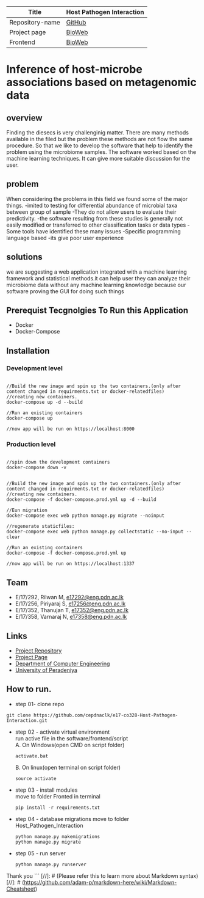 |Title | Host Pathogen Interaction|
| ------ | ------ |
|Repository-name| [GitHub](https://github.com/cepdnaclk/e17-co328-Host-Pathogen-Interaction)|
|Project page| [BioWeb](https://cepdnaclk.github.io/e17-co328-Host-Pathogen-Interaction/)|
|Frontend| [BioWeb](https://bio2web.herokuapp.com/)|

[comment]: # "This is the standard layout for the project, but you can clean this and use your own template"

#  Inference of host-microbe associations based on metagenomic data

## overview
Finding the diesecs is very challenginig matter. There are many methods available in the filed but the problem these methods are not flow the same procedure. So that we like to develop the software that help to identify the problem using the microbiome samples. The software worked based on the machine learning techniques. It can give more suitable discussion for the user.
## problem
When considering the problems in this field we found some of the major things.
-imited to testing for differential abundance of microbial taxa between group of sample
-They do not allow users to evaluate their predictivity.
-the software resulting from these studies is generally not easily modified or transferred to other classification tasks or data types
-Some tools have identified these many issues
-Specific programming language based
-its give poor user experience
## solutions
we are suggesting a web application integrated with a machine learning framework and statistical methods.it can help user they can analyze their microbiome data without any machine learning knowledge because our software proving the GUI for doing such things

## Prerequist Tecgnolgies To Run this Application
- Docker
- Docker-Compose

## Installation


### Development level

```

//Build the new image and spin up the two containers.(only after content changed in requirments.txt or docker-relatedfiles)
//creating new containers.
docker-compose up -d --build

//Run an existing containers
docker-compose up 

//now app will be run on https://localhost:8000

```
### Production level

```

//spin down the development containers
docker-compose down -v


//Build the new image and spin up the two containers.(only after content changed in requirments.txt or docker-relatedfiles)
//creating new containers.
docker-compose -f docker-compose.prod.yml up -d --build

//Eun migration
docker-compose exec web python manage.py migrate --noinput

//regenerate staticfiles:
docker-compose exec web python manage.py collectstatic --no-input --clear

//Run an existing containers
docker-compose -f docker-compose.prod.yml up 

//now app will be run on https://localhost:1337

```

## Team
-  E/17/292, Rilwan M,  [e17292@eng.pdn.ac.lk](mailto:e17292@eng.pdn.ac.lk)
-  E/17/256, Piriyaraj S, [e17256@eng.pdn.ac.lk](mailto:e17256@eng.pdn.ac.lk)
-  E/17/352, Thanujan T, [e17352@eng.pdn.ac.lk](mailto:e17352@eng.pdn.ac.lk)
-  E/17/358, Varnaraj N, [e17358@eng.pdn.ac.lk](mailto:e17358@eng.pdn.ac.lk)



## Links
<!-- - [Project Page](https://cepdnaclk.github.io/e17-3yp) -->
- [Project Repository](https://github.com/cepdnaclk/e17-co328-Host-Pathogen-Interaction)
- [Project Page](https://cepdnaclk.github.io/e17-co328-Host-Pathogen-Interaction/)
- [Department of Computer Engineering](http://www.ce.pdn.ac.lk/)
- [University of Peradeniya](https://eng.pdn.ac.lk/)


## How to run.
- step 01- clone repo
```
git clone https://github.com/cepdnaclk/e17-co328-Host-Pathogen-Interaction.git
```
- step 02 - activate virtual environment<br/>
    run active file in the software/frontend/script<br/>
    A. On Windows(open CMD on script folder)
    ```
    activate.bat
    ```
    B. On linux(open terminal on script folder)
    ```
    source activate
    ```
- step 03 - install modules
    <br/>move to folder Fronted in terminal
    ```
    pip install -r requirements.txt
    ```
- step 04 - database migrations
    move to folder Host_Pathogen_Interaction
    ```
    python manage.py makemigrations
    python manage.py migrate
    ```
- step 05 - run server
    ```
    python manage.py runserver
Thank you
    ```
[//]: # (Please refer this to learn more about Markdown syntax)
[//]: # (https://github.com/adam-p/markdown-here/wiki/Markdown-Cheatsheet)
